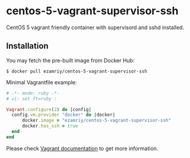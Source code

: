 # centos-5-vagrant-supervisor-ssh

CentOS 5 vagrant friendly container with supervisord and sshd installed.

## Installation

You may fetch the pre-built image from Docker Hub:

`$ docker pull ezamriy/centos-5-vagrant-supervisor-ssh`

Minimal Vagrantfile example:

```ruby
# -*- mode: ruby -*-
# vi: set ft=ruby :

Vagrant.configure(2) do |config|
  config.vm.provider "docker" do |docker|
      docker.image = "ezamriy/centos-5-vagrant-supervisor-ssh"
      docker.has_ssh = true
  end
end
```

Please check [Vagrant documentation](https://www.vagrantup.com/docs/docker/) to get more information.
